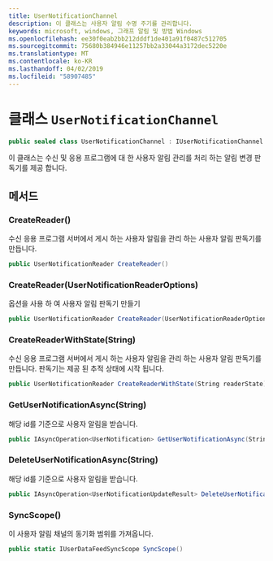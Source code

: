 ```yaml
---
title: UserNotificationChannel
description: 이 클래스는 사용자 알림 수명 주기를 관리합니다.
keywords: microsoft, windows, 그래프 알림 및 방법 Windows
ms.openlocfilehash: ee30f0eab2bb212dddf1de401a91f0487c512705
ms.sourcegitcommit: 75680b384946e11257bb2a33044a3172dec5220e
ms.translationtype: MT
ms.contentlocale: ko-KR
ms.lasthandoff: 04/02/2019
ms.locfileid: "58907485"
---
```

# <a name="class-usernotificationchannel"></a>클래스 `UserNotificationChannel`

```C#
public sealed class UserNotificationChannel : IUserNotificationChannel
```

이 클래스는 수신 및 응용 프로그램에 대 한 사용자 알림 관리를 처리 하는 알림 변경 판독기를 제공 합니다. 

## <a name="methods"></a>메서드

### <a name="createreader"></a>CreateReader() 
수신 응용 프로그램 서버에서 게시 하는 사용자 알림을 관리 하는 사용자 알림 판독기를 만듭니다.
```C#
public UserNotificationReader CreateReader()
```

### <a name="createreaderusernotificationreaderoptions"></a>CreateReader(UserNotificationReaderOptions) 
옵션을 사용 하 여 사용자 알림 판독기 만들기 
```C#
public UserNotificationReader CreateReader(UserNotificationReaderOptions options)
```

### <a name="createreaderwithstatestring"></a>CreateReaderWithState(String) 
수신 응용 프로그램 서버에서 게시 하는 사용자 알림을 관리 하는 사용자 알림 판독기를 만듭니다. 판독기는 제공 된 추적 상태에 시작 됩니다. 
```C#
public UserNotificationReader CreateReaderWithState(String readerState)
```

### <a name="getusernotificationasyncstring"></a>GetUserNotificationAsync(String)
해당 id를 기준으로 사용자 알림을 받습니다. 
```C#
public IAsyncOperation<UserNotification> GetUserNotificationAsync(String notificationId)
```

### <a name="deleteusernotificationasyncstring"></a>DeleteUserNotificationAsync(String)
해당 id를 기준으로 사용자 알림을 받습니다. 
```C#
public IAsyncOperation<UserNotificationUpdateResult> DeleteUserNotificationAsync(String notificationId)
```

### <a name="syncscope"></a>SyncScope()
이 사용자 알림 채널의 동기화 범위를 가져옵니다.
```C#
public static IUserDataFeedSyncScope SyncScope()
```